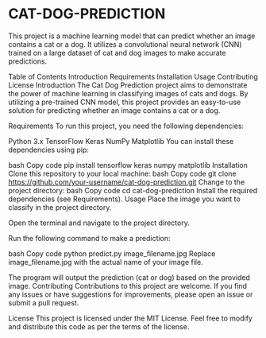 # CAT-DOG-PREDICTION
This project is a machine learning model that can predict whether an image contains a cat or a dog. It utilizes a convolutional neural network (CNN) trained on a large dataset of cat and dog images to make accurate predictions.

Table of Contents
Introduction
Requirements
Installation
Usage
Contributing
License
Introduction
The Cat Dog Prediction project aims to demonstrate the power of machine learning in classifying images of cats and dogs. By utilizing a pre-trained CNN model, this project provides an easy-to-use solution for predicting whether an image contains a cat or a dog.

Requirements
To run this project, you need the following dependencies:

Python 3.x
TensorFlow
Keras
NumPy
Matplotlib
You can install these dependencies using pip:

bash
Copy code
pip install tensorflow keras numpy matplotlib
Installation
Clone this repository to your local machine:
bash
Copy code
git clone https://github.com/your-username/cat-dog-prediction.git
Change to the project directory:
bash
Copy code
cd cat-dog-prediction
Install the required dependencies (see Requirements).
Usage
Place the image you want to classify in the project directory.

Open the terminal and navigate to the project directory.

Run the following command to make a prediction:

bash
Copy code
python predict.py image_filename.jpg
Replace image_filename.jpg with the actual name of your image file.

The program will output the prediction (cat or dog) based on the provided image.
Contributing
Contributions to this project are welcome. If you find any issues or have suggestions for improvements, please open an issue or submit a pull request.

License
This project is licensed under the MIT License. Feel free to modify and distribute this code as per the terms of the license.




